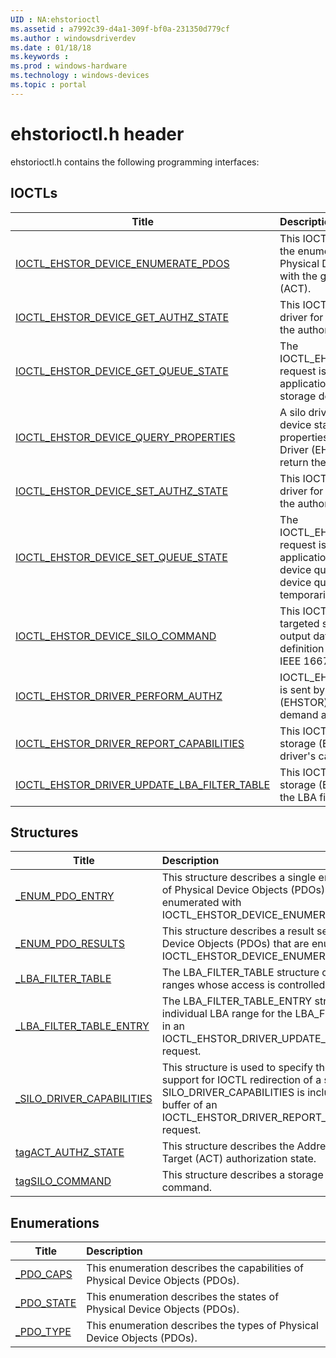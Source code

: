 ```yaml
---
UID : NA:ehstorioctl
ms.assetid : a7992c39-d4a1-309f-bf0a-231350d779cf
ms.author : windowsdriverdev
ms.date : 01/18/18
ms.keywords : 
ms.prod : windows-hardware
ms.technology : windows-devices
ms.topic : portal
---
```


# ehstorioctl.h header



ehstorioctl.h contains the following programming interfaces:




## IOCTLs
| Title | Description |
| ---- |:---- |
| [IOCTL_EHSTOR_DEVICE_ENUMERATE_PDOS](ni-ehstorioctl-ioctl_ehstor_device_enumerate_pdos.md) | This IOCTL returns a result set containing the enumeration of all active storage Physical Device Objects (PDOs) associated with the given Addressable Command Target (ACT). |
| [IOCTL_EHSTOR_DEVICE_GET_AUTHZ_STATE](ni-ehstorioctl-ioctl_ehstor_device_get_authz_state.md) | This IOCTL is used to inform the owning driver for the IEEE 1667 device PDOs that the authorization state has changed. |
| [IOCTL_EHSTOR_DEVICE_GET_QUEUE_STATE](ni-ehstorioctl-ioctl_ehstor_device_get_queue_state.md) | The IOCTL_EHSTOR_DEVICE_GET_QUEUE_STATE request is sent by silo drivers and applications to determine the state of a storage device queue. |
| [IOCTL_EHSTOR_DEVICE_QUERY_PROPERTIES](ni-ehstorioctl-ioctl_ehstor_device_query_properties.md) | A silo driver sends this IOCTL to the storage device stack to query for storage device properties. The Enhanced Storage Class Driver (EHSTOR) will handle the request and return the available properties. |
| [IOCTL_EHSTOR_DEVICE_SET_AUTHZ_STATE](ni-ehstorioctl-ioctl_ehstor_device_set_authz_state.md) | This IOCTL is used to inform the owning driver for the IEEE 1667 device PDOs that the authorization state has changed. |
| [IOCTL_EHSTOR_DEVICE_SET_QUEUE_STATE](ni-ehstorioctl-ioctl_ehstor_device_set_queue_state.md) | The IOCTL_EHSTOR_DEVICE_SET_QUEUE_STATE request is sent by silo drivers and applications to change the state of a storage device queue. IO requests in the storage device queue are held when the device is temporarily unauthorized. |
| [IOCTL_EHSTOR_DEVICE_SILO_COMMAND](ni-ehstorioctl-ioctl_ehstor_device_silo_command.md) | This IOCTL issues a silo command to the targeted silo on the device. Both input and output data are structured according to the definition of silo commands, as found in the IEEE 1667 specification document. |
| [IOCTL_EHSTOR_DRIVER_PERFORM_AUTHZ](ni-ehstorioctl-ioctl_ehstor_driver_perform_authz.md) | IOCTL_EHSTOR_DRIVER_PERFORM_AUTHZ is sent by the Enhanced Storage Class Driver (EHSTOR) to the silo driver to initiate on-demand authentication or deauthentication. |
| [IOCTL_EHSTOR_DRIVER_REPORT_CAPABILITIES](ni-ehstorioctl-ioctl_ehstor_driver_report_capabilities.md) | This IOCTL is used to inform the enhanced storage (EHSTOR) class driver of the silo driver's capabilities. |
| [IOCTL_EHSTOR_DRIVER_UPDATE_LBA_FILTER_TABLE](ni-ehstorioctl-ioctl_ehstor_driver_update_lba_filter_table.md) | This IOCTL is used to inform the enhanced storage (EHSTOR) class driver of changes to the LBA filter table. |




## Structures
| Title | Description |
| ---- |:---- |
| [_ENUM_PDO_ENTRY](ns-ehstorioctl-_enum_pdo_entry.md) | This structure describes a single entry in a result set of Physical Device Objects (PDOs) that are enumerated with IOCTL_EHSTOR_DEVICE_ENUMERATE_PDOS. |
| [_ENUM_PDO_RESULTS](ns-ehstorioctl-_enum_pdo_results.md) | This structure describes a result set of Physical Device Objects (PDOs) that are enumerated with IOCTL_EHSTOR_DEVICE_ENUMERATE_PDOS. |
| [_LBA_FILTER_TABLE](ns-ehstorioctl-_lba_filter_table.md) | The LBA_FILTER_TABLE structure contains the LBA ranges whose access is controlled by a silo driver. |
| [_LBA_FILTER_TABLE_ENTRY](ns-ehstorioctl-_lba_filter_table_entry.md) | The LBA_FILTER_TABLE_ENTRY structure contains an individual LBA range for the LBA_FILTER_TABLE sent in an IOCTL_EHSTOR_DRIVER_UPDATE_LBA_FILTER_TABLE request. |
| [_SILO_DRIVER_CAPABILITIES](ns-ehstorioctl-_silo_driver_capabilities.md) | This structure is used to specify the capabilities and support for IOCTL redirection of a storage silo driver. SILO_DRIVER_CAPABILITIES is included in the system buffer of an IOCTL_EHSTOR_DRIVER_REPORT_CAPABILITIES request. |
| [tagACT_AUTHZ_STATE](ns-ehstorioctl-tagact_authz_state.md) | This structure describes the Addressable Command Target (ACT) authorization state. |
| [tagSILO_COMMAND](ns-ehstorioctl-tagsilo_command.md) | This structure describes a storage silo driver command. |


## Enumerations
| Title | Description |
| ---- |:---- |
| [_PDO_CAPS](ne-ehstorioctl-_pdo_caps.md) | This enumeration describes the capabilities of Physical Device Objects (PDOs). |
| [_PDO_STATE](ne-ehstorioctl-_pdo_state.md) | This enumeration describes the states of Physical Device Objects (PDOs). |
| [_PDO_TYPE](ne-ehstorioctl-_pdo_type.md) | This enumeration describes the types of Physical Device Objects (PDOs). |